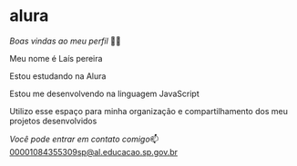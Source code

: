 # alura
*Boas vindas ao meu perfil* 💙💙

Meu nome é Laís pereira

Estou estudando na Alura

Estou me desenvolvendo na linguagem JavaScript

Utilizo esse espaço para minha organização e compartilhamento dos meu projetos desenvolvidos


*Você pode entrar em contato comigo*📫
00001084355309sp@al.educacao.sp.gov.br
